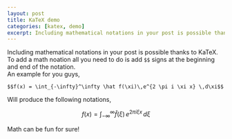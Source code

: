 ```yaml
---
layout: post
title: KaTeX demo
categories: [katex, demo]
excerpt: Including mathematical notations in your post is possible thanks to KaTeX. 
---
```


Including mathematical notations in your post is possible thanks to KaTeX.  
To add a math noation all you need to do is add `$$` signs at the beginning and end of the notation.  
An example for you guys,  
```
$$f(x) = \int_{-\infty}^\infty \hat f(\xi)\,e^{2 \pi i \xi x} \,d\xi$$
```  
Will produce the following notations,  

$$f(x) = \int_{-\infty}^\infty \hat f(\xi)\,e^{2 \pi i \xi x} \,d\xi$$  

Math can be fun for sure!  
